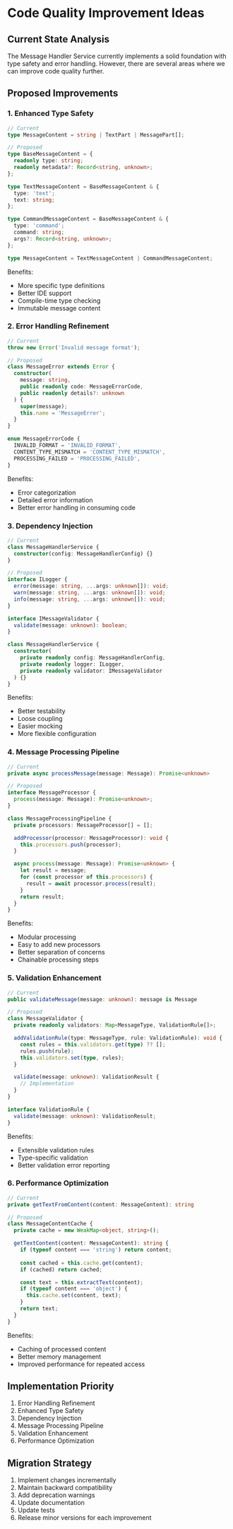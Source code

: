 # Code Quality Improvement Ideas

## Current State Analysis

The Message Handler Service currently implements a solid foundation with type safety and error handling. However, there are several areas where we can improve code quality further.

## Proposed Improvements

### 1. Enhanced Type Safety

```typescript
// Current
type MessageContent = string | TextPart | MessagePart[];

// Proposed
type BaseMessageContent = {
  readonly type: string;
  readonly metadata?: Record<string, unknown>;
};

type TextMessageContent = BaseMessageContent & {
  type: 'text';
  text: string;
};

type CommandMessageContent = BaseMessageContent & {
  type: 'command';
  command: string;
  args?: Record<string, unknown>;
};

type MessageContent = TextMessageContent | CommandMessageContent;
```

Benefits:
- More specific type definitions
- Better IDE support
- Compile-time type checking
- Immutable message content

### 2. Error Handling Refinement

```typescript
// Current
throw new Error('Invalid message format');

// Proposed
class MessageError extends Error {
  constructor(
    message: string,
    public readonly code: MessageErrorCode,
    public readonly details?: unknown
  ) {
    super(message);
    this.name = 'MessageError';
  }
}

enum MessageErrorCode {
  INVALID_FORMAT = 'INVALID_FORMAT',
  CONTENT_TYPE_MISMATCH = 'CONTENT_TYPE_MISMATCH',
  PROCESSING_FAILED = 'PROCESSING_FAILED',
}
```

Benefits:
- Error categorization
- Detailed error information
- Better error handling in consuming code

### 3. Dependency Injection

```typescript
// Current
class MessageHandlerService {
  constructor(config: MessageHandlerConfig) {}
}

// Proposed
interface ILogger {
  error(message: string, ...args: unknown[]): void;
  warn(message: string, ...args: unknown[]): void;
  info(message: string, ...args: unknown[]): void;
}

interface IMessageValidator {
  validate(message: unknown): boolean;
}

class MessageHandlerService {
  constructor(
    private readonly config: MessageHandlerConfig,
    private readonly logger: ILogger,
    private readonly validator: IMessageValidator
  ) {}
}
```

Benefits:
- Better testability
- Loose coupling
- Easier mocking
- More flexible configuration

### 4. Message Processing Pipeline

```typescript
// Current
private async processMessage(message: Message): Promise<unknown>

// Proposed
interface MessageProcessor {
  process(message: Message): Promise<unknown>;
}

class MessageProcessingPipeline {
  private processors: MessageProcessor[] = [];

  addProcessor(processor: MessageProcessor): void {
    this.processors.push(processor);
  }

  async process(message: Message): Promise<unknown> {
    let result = message;
    for (const processor of this.processors) {
      result = await processor.process(result);
    }
    return result;
  }
}
```

Benefits:
- Modular processing
- Easy to add new processors
- Better separation of concerns
- Chainable processing steps

### 5. Validation Enhancement

```typescript
// Current
public validateMessage(message: unknown): message is Message

// Proposed
class MessageValidator {
  private readonly validators: Map<MessageType, ValidationRule[]>;

  addValidationRule(type: MessageType, rule: ValidationRule): void {
    const rules = this.validators.get(type) ?? [];
    rules.push(rule);
    this.validators.set(type, rules);
  }

  validate(message: unknown): ValidationResult {
    // Implementation
  }
}

interface ValidationRule {
  validate(message: unknown): ValidationResult;
}
```

Benefits:
- Extensible validation rules
- Type-specific validation
- Better validation error reporting

### 6. Performance Optimization

```typescript
// Current
private getTextFromContent(content: MessageContent): string

// Proposed
class MessageContentCache {
  private cache = new WeakMap<object, string>();

  getTextContent(content: MessageContent): string {
    if (typeof content === 'string') return content;
    
    const cached = this.cache.get(content);
    if (cached) return cached;

    const text = this.extractText(content);
    if (typeof content === 'object') {
      this.cache.set(content, text);
    }
    return text;
  }
}
```

Benefits:
- Caching of processed content
- Better memory management
- Improved performance for repeated access

## Implementation Priority

1. Error Handling Refinement
2. Enhanced Type Safety
3. Dependency Injection
4. Message Processing Pipeline
5. Validation Enhancement
6. Performance Optimization

## Migration Strategy

1. Implement changes incrementally
2. Maintain backward compatibility
3. Add deprecation warnings
4. Update documentation
5. Update tests
6. Release minor versions for each improvement
